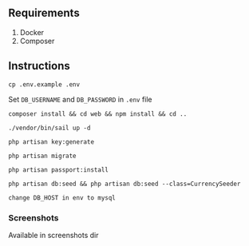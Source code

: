 ## Requirements

1. Docker
2. Composer

## Instructions

`cp .env.example .env`

Set `DB_USERNAME` and `DB_PASSWORD` in `.env` file

`composer install && cd web && npm install && cd ..`

`./vendor/bin/sail up -d`

`php artisan key:generate`

`php artisan migrate`

`php artisan passport:install`

`php artisan db:seed && php artisan db:seed --class=CurrencySeeder`

`change DB_HOST in env to mysql`

### Screenshots

Available in screenshots dir
